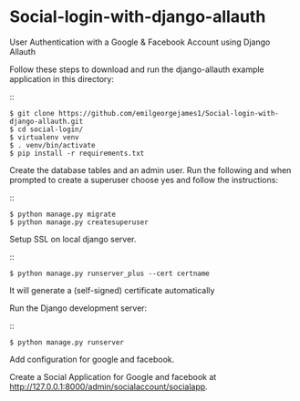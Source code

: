 # Social-login-with-django-allauth
User Authentication with a Google &amp; Facebook Account using Django Allauth

Follow these steps to download and run the
django-allauth example application in this directory:

::

    $ git clone https://github.com/emilgeorgejames1/Social-login-with-django-allauth.git
    $ cd social-login/
    $ virtualenv venv
    $ . venv/bin/activate
    $ pip install -r requirements.txt

Create the database tables and an admin user.
Run the following and when prompted to create a superuser choose yes and
follow the instructions:

::

    $ python manage.py migrate
    $ python manage.py createsuperuser
    
Setup SSL on local django server.

::

    $ python manage.py runserver_plus --cert certname  
    
It will generate a (self-signed) certificate automatically
    
    
Run the Django development server:

::

    $ python manage.py runserver

Add configuration for google and facebook.

Create a Social Application for Google and facebook at http://127.0.0.1:8000/admin/socialaccount/socialapp.

